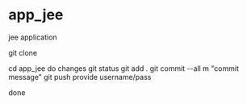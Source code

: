 # app_jee
jee application


git clone <url>

cd app_jee
do changes
git status
git add .
git commit --all m "commit message"
git push
provide username/pass

done




